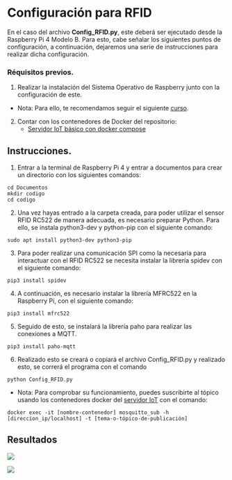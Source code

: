 # Configuración para RFID

En el caso del archivo **Config_RFID.py**, este deberá ser ejecutado desde la Raspberry Pi 4 Modelo B. Para esto, cabe señalar los siguientes puntos de configuración, a continuación, dejaremos una serie de instrucciones para realizar dicha configuración.

### Réquisitos previos.

1. Realizar la instalación del Sistema Operativo de Raspberry junto con la configuración de este.
- Nota: Para ello, te recomendamos seguir el siguiente [curso](https://edu.codigoiot.com/mod/lesson/view.php?id=2089&pageid=2580). 
2. Contar con los contenedores de Docker del repositorio:
    - [Servidor IoT básico con docker compose](https://github.com/codigo-iot/servidor-IoT-basico-docker-compose/tree/main)


## Instrucciones.

1. Entrar a la terminal de Raspberry Pi 4 y entrar a documentos para crear un directorio con los siguientes comandos:

~~~
cd Documentos
mkdir codigo
cd codigo
~~~

2. Una vez hayas entrado a la carpeta creada, para poder utilizar el sensor RFID RC522 de manera adecuada, es necesario preparar Python. Para ello, se instala python3-dev y python-pip con el siguiente comando:  

~~~
sudo apt install python3-dev python3-pip 
~~~

3. Para poder realizar una comunicación SPI como la necesaria para interactuar con el RFID RC522 se necesita instalar la librería spidev con el siguiente comando: 

~~~
pip3 install spidev 
~~~

4. A continuación, es necesario instalar la librería MFRC522 en la Raspberry Pi, con el siguiente comando: 

~~~
pip3 install mfrc522  
~~~

5. Seguido de esto, se instalará la librería paho para realizar las conexiones a MQTT.

~~~
pip3 install paho-mqtt
~~~

6. Realizado esto se creará o copiará el archivo Config_RFID.py y realizado esto, se correrá el programa con el comando 

~~~
python Config_RFID.py
~~~

- Nota: Para comprobar su funcionamiento, puedes suscribirte al tópico usando los contenedores docker del [servidor IoT](https://github.com/codigo-iot/servidor-IoT-basico-docker-compose/tree/main) con el comando:

~~~
docker exec -it [nombre-contenedor] mosquitto_sub -h [direccion_ip/localhost] -t [tema-o-tópico-de-publicación]
~~~

## Resultados

![](https://github.com/elizabeth-arevalo/prestamo-de-equipos-con-RFID/blob/main/img/congig-rfid.jpeg)

![](https://github.com/elizabeth-arevalo/prestamo-de-equipos-con-RFID/blob/main/img/circuito.jpeg)
